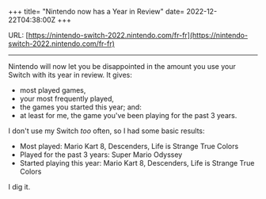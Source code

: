 +++
title= "Nintendo now has a Year in Review"
date= 2022-12-22T04:38:00Z
+++

URL: [https://nintendo-switch-2022.nintendo.com/fr-fr](https://nintendo-switch-2022.nintendo.com/fr-fr)

---

Nintendo will now let you be disappointed in the amount you use your Switch with its year in review. It gives:
  - most played games,
  - your most frequently played,
  - the games you started this year; and:
  - at least for me, the game you've been playing for the past 3 years.

I don't use my Switch *too* often, so I had some basic results:
  - Most played: Mario Kart 8, Descenders, Life is Strange True Colors
  - Played for the past 3 years: Super Mario Odyssey
  - Started playing this year: Mario Kart 8, Descenders, Life is Strange True Colors

I dig it.
